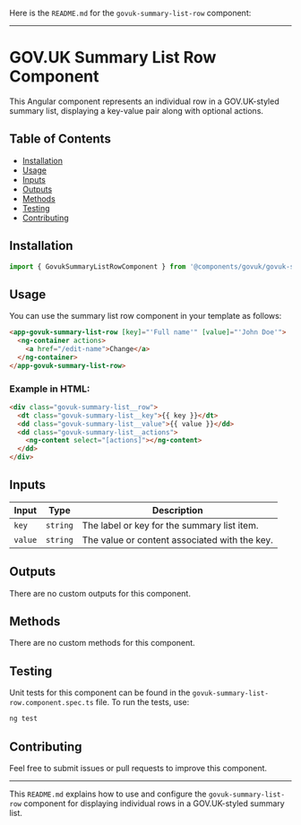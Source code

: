 Here is the `README.md` for the `govuk-summary-list-row` component:

---

# GOV.UK Summary List Row Component

This Angular component represents an individual row in a GOV.UK-styled summary list, displaying a key-value pair along with optional actions.

## Table of Contents

- [Installation](#installation)
- [Usage](#usage)
- [Inputs](#inputs)
- [Outputs](#outputs)
- [Methods](#methods)
- [Testing](#testing)
- [Contributing](#contributing)

## Installation

```typescript
import { GovukSummaryListRowComponent } from '@components/govuk/govuk-summary-list-row/govuk-summary-list-row.component';
```

## Usage

You can use the summary list row component in your template as follows:

```html
<app-govuk-summary-list-row [key]="'Full name'" [value]="'John Doe'">
  <ng-container actions>
    <a href="/edit-name">Change</a>
  </ng-container>
</app-govuk-summary-list-row>
```

### Example in HTML:

```html
<div class="govuk-summary-list__row">
  <dt class="govuk-summary-list__key">{{ key }}</dt>
  <dd class="govuk-summary-list__value">{{ value }}</dd>
  <dd class="govuk-summary-list__actions">
    <ng-content select="[actions]"></ng-content>
  </dd>
</div>
```

## Inputs

| Input   | Type     | Description                                   |
| ------- | -------- | --------------------------------------------- |
| `key`   | `string` | The label or key for the summary list item.   |
| `value` | `string` | The value or content associated with the key. |

## Outputs

There are no custom outputs for this component.

## Methods

There are no custom methods for this component.

## Testing

Unit tests for this component can be found in the `govuk-summary-list-row.component.spec.ts` file. To run the tests, use:

```bash
ng test
```

## Contributing

Feel free to submit issues or pull requests to improve this component.

---

This `README.md` explains how to use and configure the `govuk-summary-list-row` component for displaying individual rows in a GOV.UK-styled summary list.
